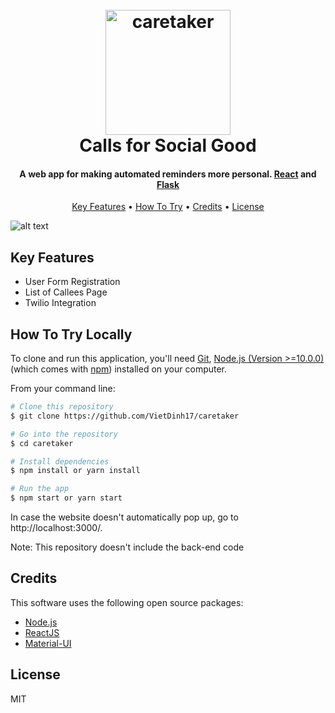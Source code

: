 <h1 align="center">
  <br>
  <a href="http://www.c4socialgood.tech/"><img src="https://github.com/VietDinh17/caretaker/blob/master/public/logo.png" alt="caretaker" width="200"></a>
  <br>
    Calls for Social Good  
  <br>
</h1>

<h4 align="center">A web app for making automated reminders more personal. <a href="https://reactjs.org/" target="_blank">React</a> and <a href="http://flask.pocoo.org/" target="_blank">Flask</a></h4>

<p align="center">
  <a href="#key-features">Key Features</a> •
  <a href="#how-to-try-locally">How To Try</a> •
  <a href="#credits">Credits</a> •
  <a href="#license">License</a>
</p>

![alt text](https://github.com/VietDinh17/caretaker/blob/master/public/main_page_pic.PNG)


## Key Features

* User Form Registration
* List of Callees Page
* Twilio Integration

## How To Try Locally

To clone and run this application, you'll need [Git](https://git-scm.com), [Node.js (Version >=10.0.0)](https://nodejs.org/en/download/) (which comes with [npm](http://npmjs.com)) installed on your computer.

From your command line:

```bash
# Clone this repository
$ git clone https://github.com/VietDinh17/caretaker

# Go into the repository
$ cd caretaker

# Install dependencies
$ npm install or yarn install 

# Run the app
$ npm start or yarn start
```
In case the website doesn't automatically pop up, go to http://localhost:3000/. 

Note: This repository doesn't include the back-end code
## Credits

This software uses the following open source packages:

- [Node.js](https://nodejs.org/)
- [ReactJS](https://reactjs.org/)
- [Material-UI](https://material-ui.com/)

## License

MIT

